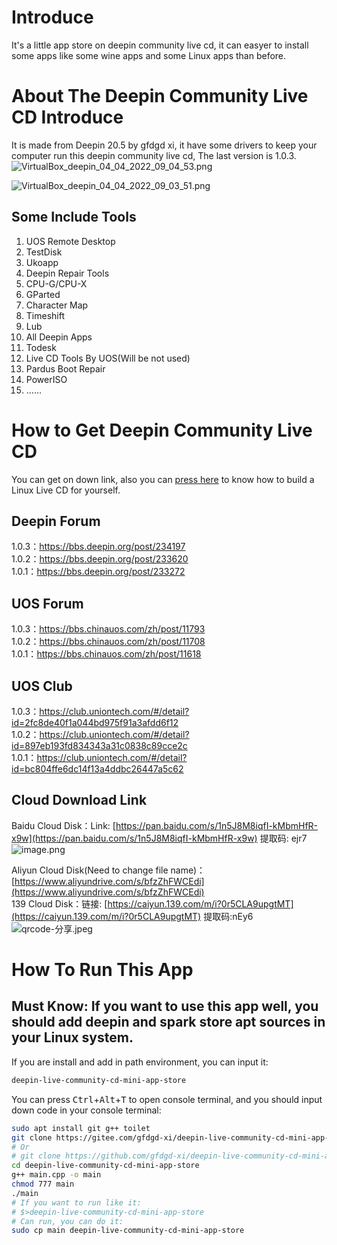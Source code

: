 # Introduce
It's a little app store on deepin community live cd, it can easyer to install some apps like some wine apps and some Linux apps than before.
# About The Deepin Community Live CD Introduce
It is made from Deepin 20.5 by gfdgd xi, it have some drivers to keep your computer run this deepin community live cd, The last version is 1.0.3.  
![VirtualBox_deepin_04_04_2022_09_04_53.png](https://storage.deepin.org/thread/202204040905067822_VirtualBox_deepin_04_04_2022_09_04_53.png)  

![VirtualBox_deepin_04_04_2022_09_03_51.png](https://storage.deepin.org/thread/202204040904178154_VirtualBox_deepin_04_04_2022_09_03_51.png)  
## Some Include Tools
1. UOS Remote Desktop
2. TestDisk
3. Ukoapp
4. Deepin Repair Tools
5. CPU-G/CPU-X
6. GParted
7. Character Map
8. Timeshift
9. Lub
10. All Deepin Apps
11. Todesk
12. Live CD Tools By UOS(Will be not used)
13. Pardus Boot Repair
14. PowerISO
15. ……

# How to Get Deepin Community Live CD
You can get on down link, also you can [press here](https://bbs.deepin.org/post/166409) to know how to build a Linux Live CD for yourself.    
## Deepin Forum
1.0.3：https://bbs.deepin.org/post/234197  
1.0.2：https://bbs.deepin.org/post/233620  
1.0.1：https://bbs.deepin.org/post/233272  
## UOS Forum
1.0.3：https://bbs.chinauos.com/zh/post/11793  
1.0.2：https://bbs.chinauos.com/zh/post/11708  
1.0.1：https://bbs.chinauos.com/zh/post/11618  
## UOS Club
1.0.3：https://club.uniontech.com/#/detail?id=2fc8de40f1a044bd975f91a3afdd6f12  
1.0.2：https://club.uniontech.com/#/detail?id=897eb193fd834343a31c0838c89cce2c  
1.0.1：https://club.uniontech.com/#/detail?id=bc804ffe6dc14f13a4ddbc26447a5c62  
## Cloud Download Link
Baidu Cloud Disk：Link: [https://pan.baidu.com/s/1n5J8M8iqfI-kMbmHfR-x9w](https://pan.baidu.com/s/1n5J8M8iqfI-kMbmHfR-x9w) 提取码: ejr7  
![image.png](https://storage.deepin.org/thread/202203201435562540_image.png)

Aliyun Cloud Disk(Need to change file name)：[https://www.aliyundrive.com/s/bfzZhFWCEdi](https://www.aliyundrive.com/s/bfzZhFWCEdi)  
139 Cloud Disk：链接: [https://caiyun.139.com/m/i?0r5CLA9upgtMT](https://caiyun.139.com/m/i?0r5CLA9upgtMT) 提取码:nEy6  
![qrcode-分享.jpeg](https://storage.deepin.org/thread/202203201439423300_qrcode-%E5%88%86%E4%BA%AB.jpeg)

# How To Run This App
## Must Know: If you want to use this app well, you should add deepin and spark store apt sources in your Linux system.
If you are install and add in path environment, you can input it:  
```bash
deepin-live-community-cd-mini-app-store
```
You can press <kbd>Ctrl</kbd>+<kbd>Alt</kbd>+<kbd>T</kbd> to open console terminal, and you should input down code in your console terminal:  
```bash
sudo apt install git g++ toilet
git clone https://gitee.com/gfdgd-xi/deepin-live-community-cd-mini-app-store
# Or
# git clone https://github.com/gfdgd-xi/deepin-live-community-cd-mini-app-store
cd deepin-live-community-cd-mini-app-store
g++ main.cpp -o main
chmod 777 main
./main
# If you want to run like it:
# $>deepin-live-community-cd-mini-app-store
# Can run, you can do it:
sudo cp main deepin-live-community-cd-mini-app-store
```
